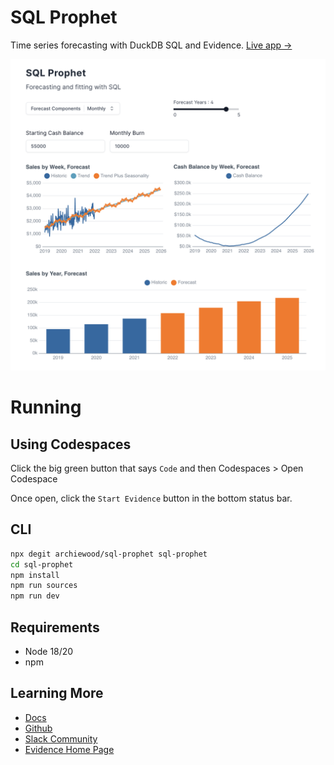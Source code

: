 # SQL Prophet

Time series forecasting with DuckDB SQL and Evidence. [Live app &rarr;](https://sql-prophet.evidence.app/)

![Forecasting using SQL](static/output.png)


# Running

## Using Codespaces

Click the big green button that says `Code` and then Codespaces > Open Codespace

Once open, click the `Start Evidence` button in the bottom status bar.

## CLI

```bash
npx degit archiewood/sql-prophet sql-prophet
cd sql-prophet
npm install 
npm run sources
npm run dev 
```

## Requirements
- Node 18/20
- npm

## Learning More

- [Docs](https://docs.evidence.dev/)
- [Github](https://github.com/evidence-dev/evidence)
- [Slack Community](https://slack.evidence.dev/)
- [Evidence Home Page](https://www.evidence.dev)
